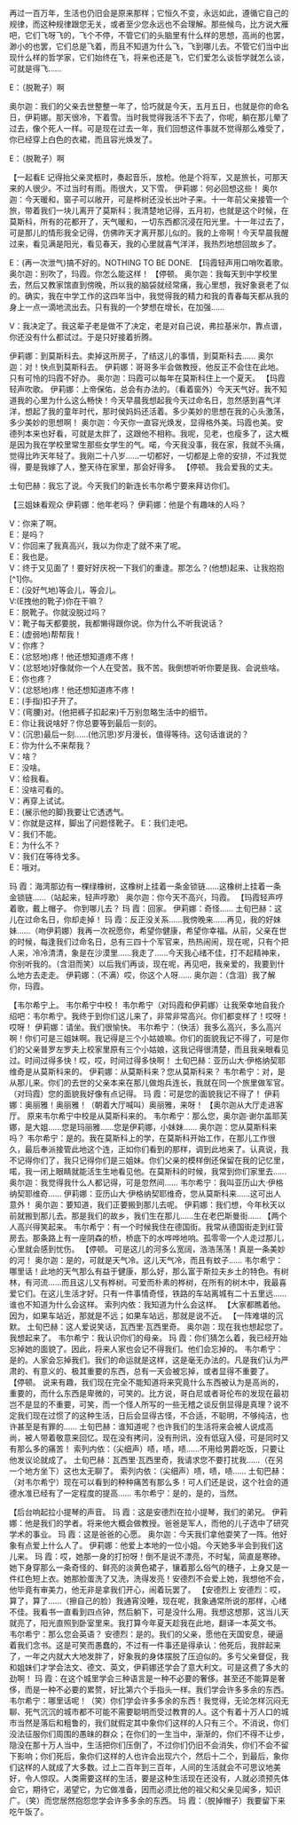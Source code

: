 再过一百万年，生活也仍旧会是原来那样；它恒久不变，永远如此，遵循它自己的规律，而这种规律跟您无关，或者至少您永远也不会理解。那些候鸟，比方说大雁吧，它们飞呀飞的，飞个不停，不管它们的头脑里有什么样的思想，高尚的也罢，渺小的也罢，它们总是飞着，而且不知道为什么飞，飞到哪儿去。不管它们当中出现什么样的哲学家，它们始终在飞，将来也还是飞，它们爱怎么谈哲学就怎么谈，可就是得飞……

E：（脱靴子）啊

奥尔迦：我们的父亲去世整整一年了，恰巧就是今天，五月五日，也就是你的命名日，伊莉娜。那天很冷，下着雪。当时我觉得我活不下去了，你呢，躺在那儿晕了过去，像个死人一样。可是现在过去一年，我们回想这件事就不觉得那么难受了，你已经穿上白色的衣裙，而且容光焕发了。

E：（脱靴子）啊

【一起看E
记得抬父亲灵柩时，奏起音乐，放枪。他是个将军，又是旅长，可那天来的人很少。不过当时有雨。雨很大，又下雪。
伊莉娜：何必回想这些！
奥尔迦：今天暖和，窗子可以敞开，可是桦树还没长出叶子来。十一年前父亲接管一个旅，带着我们一块儿离开了莫斯科；我清楚地记得，五月初，也就是这个时候，在莫斯科，所有的花都开了，天气暖和，一切东西都沉浸在阳光里。十一年过去了，可是那儿的情形我全记得，仿佛昨天才离开那儿似的。我的上帝啊！今天早晨我醒过来，看见满是阳光，看见春天，我的心里就喜气洋洋，我热烈地想回故乡了。

E：(再一次泄气)搞不好的。NOTHING TO BE DONE. 
【玛霞轻声用口哨吹着歌。
奥尔迦：别吹了，玛霞。你怎么能这样！
【停顿。
奥尔迦：我每天到中学校里去，然后又教家馆直到傍晚，所以我的脑袋就经常痛，我心里想，我好象衰老了似的。确实，我在中学工作的这四年当中，我觉得我的精力和我的青春每天都从我的身上一点一滴地流出去。只有我的一个梦想在增长，在加强……

V：我决定了。我这辈子老是做不了决定，老是对自己说，弗拉基米尔，靠点谱，你还没有什么都试过。于是只好接着折腾。

伊莉娜：到莫斯科去。卖掉这所房子，了结这儿的事情，到莫斯科去……
奥尔迦：对！快点到莫斯科去。
伊莉娜：哥哥多半会做教授，他反正不会住在此地。只有可怜的玛霞不好办。
奥尔迦：玛霞可以每年在莫斯科住上一个夏天。
【玛霞轻声吹歌。
伊莉娜：上帝保佑，总会有办法的。（看着窗外）今天天气好。我不知道我的心里为什么这么畅快！今天早晨我想起我今天过命名日，忽然感到喜气洋洋，想起了我的童年时代，那时侯妈妈还活着。多少美妙的思想在我的心头激荡，多少美妙的思想啊！
奥尔迦：今天你一直容光焕发，显得格外美。玛霞也美。安德列本来也好看，可就是太胖了，这跟他不相称。我呢，见老，也瘦多了，这大概是因为我在学校里常生那些女学生的气。喏，今天我没事，我在家，我就不头痛，觉得比昨天年轻了。我刚二十八岁……一切都好，一切都是上帝的安排，不过我觉得，要是我嫁了人，整天待在家里，那会好得多。
【停顿。
我会爱我的丈夫。

土旬巴赫：我忘了说。今天我们的新连长韦尔希宁要来拜访你们。

【三姐妹看观众
伊莉娜：他年老吗？
伊莉娜：他是个有趣味的人吗？

V：你来了啊。  
E：是吗？  
V：你回来了我真高兴，我以为你走了就不来了呢。  
E：我也是。  
V：终于又见面了！要好好庆祝一下我们的重逢。那怎么？(他想)起来、让我抱抱[^1]你。  
E：(没好气地)等会儿，等会儿。  
V:(E拽他的靴子)你在干嘛？  
E：脱靴子。你就没脱过吗？  
V：靴子每天都要脱，我都懒得跟你说。你为什么不听我说话？  
E：(虚弱地)帮帮我！  
V：你疼？  
E：(忿怒地)疼！他还想知道疼不疼！  
V：(忿怒地)好像就你一个人在受苦。我不苦。我倒想听听你要是我、会说些啥。  
E：你也疼？  
V：(忿怒地)疼！他还想知道疼不疼！  
E：(手指)扣子开了。  
V：(弯腰)对。(他把裤子扣起来)千万别忽略生活中的细节。  
E：你让我说啥好？你总要等到最后一刻的。  
V：(沉思)最后一刻……(他沉思)岁月漫长，值得等待。这句话谁说的？  
E：你为什么不来帮我？  
V：啥？  
E：没啥。  
V：给我看。  
E：没啥可看的。  
V：再穿上试试。  
E：(展示他的脚)我要让它透透气。  
V：你就是这样，脚出了问题怪靴子。
E：我们走吧。  
V：我们不能。  
E：为什么不？  
V：我们在等待戈多。  
E：哦对。

玛  霞：海湾那边有一棵绿橡树，这橡树上挂着一条金锁链……这橡树上挂着一条金锁链……（站起来，轻声哼歌）
奥尔迦：你今天不高兴，玛霞。
【玛霞轻声哼着歌，戴上帽子。
你到哪儿去？
玛  霞：回家。
伊莉娜：奇怪……
土旬巴赫：这儿在过命名日，你却走掉！
玛  霞：反正没关系……我傍晚来……再见，我的好妹妹……（吻伊莉娜）我再一次祝愿你，希望你健康，希望你幸福。从前，父亲在世的时候，每逢我们过命名日，总有三四十个军官来，热热闹闹，现在呢，只有个把人来，冷冷清清，象是在沙漠里……我走了……今天我心绪不佳，打不起精神来，你别听我的。（含泪而笑）以后我们再谈，现在呢，再见吧，我亲爱的，我要到什么地方去走走。
伊莉娜：（不满）哎，你这个人呀……
奥尔迦：（含泪）我了解你，玛霞。

【韦尔希宁上。
韦尔希宁中校！
韦尔希宁（对玛霞和伊莉娜）让我荣幸地自我介绍吧：韦尔希宁。我终于到你们这儿来了，非常非常高兴。你们都变样了！哎呀！哎呀！
伊莉娜：请坐。我们很愉快。
韦尔希宁：（快活）我多么高兴，多么高兴啊！你们可是三姐妹啊。我记得是三个小姑娘嘛。你们的面貌我记不得了，可是你们的父亲普罗左罗夫上校家里原有三个小姑娘，这我记得很清楚，而且我亲眼看见过。时间过得多快！哎，哎，时间过得多快啊！
土旬巴赫：亚历山大·伊格纳契耶维奇是从莫斯科来的。
伊莉娜：从莫斯科来？您从莫斯科来？
韦尔希宁：对，是从那儿来。你们的去世的父亲本来在那儿做炮兵连长，我就在同一个旅里做军官。（对玛霞）您的面貌我好像有点记得。
玛  霞：可是您的面貌我记不得了！
伊莉娜：奥丽雅！奥丽雅！（朝着大厅喊叫）奥丽雅，来呀！
【奥尔迦从大厅走进客厅。
原来韦尔希宁中校是从莫斯科来的。
韦尔希宁：那么您，奥尔迦·谢尔盖耶芙娜，是大姐……您是玛丽雅……您是伊莉娜，小妹妹……
奥尔迦：您从莫斯科来吗？
韦尔希宁：是的。我在莫斯科上的学，在莫斯科开始工作，在那儿工作很久，最后奉派接管此地这个连，正如你们看到的那样，调到此地来了。认真说，我不记得你们了，我只记得你们是三姐妹。你们父亲的模样倒还保留在我的记忆里，喏，我一闭上眼睛就能活生生地看见他。在莫斯科的时候，我常到你们家里去……
奥尔迦：我觉得我什么人都记得，可是忽然间……
韦尔希宁：我叫亚历山大·伊格纳契耶维奇……
伊莉娜：亚历山大·伊格纳契耶维奇，您从莫斯科来……这可出人意外！
奥尔迦：要知道，我们正要搬到那儿去呢。
伊莉娜：我们想，今年秋天以前就搬到那儿去。那是我们的故乡，我们生在那儿……生在老巴斯曼街……
【两个人高兴得笑起来。
韦尔希宁：有一个时候我住在德国街。我常从德国街走到红营房去。那条路上有一座阴森的桥，桥底下的水哗哗地响。孤零零一个人走过那儿，心里就会感到忧伤。
【停顿。
可是这儿的河多么宽阔，浩浩荡荡！真是一条美妙的河！
奥尔迦：是的，可就是天气冷。这儿天气冷，而且有蚊子……
韦尔希宁：哪里话！此地的天气那么有益于健康，那么好，那么富于斯拉夫乡土的特色。有树林，有河流……而且这儿又有桦树。可爱而朴素的桦树，在所有的树木中，我最喜爱它们。在这儿生活才好。只有一件事情奇怪，铁路的车站离城有二十五里远……谁也不知道为什么会这样。
索列内依：我知道为什么会这样。
【大家都瞧着他。
因为，如果车站近，那就是不远；如果车站远，那就是说不近。
【一阵难堪的沉默。
土旬巴赫：这人爱说笑话，瓦西里·瓦西里奇。
奥尔迦：现在我也想起您了。我想起来了。
韦尔希宁：我认识你们的母亲。
玛  霞：你们猜怎么着，我已经开始忘掉她的面貌了。因此，将来人家也会记不得我们。他们会忘掉的。
韦尔希宁：是的。人家会忘掉我们。我们的命运就是这样，这是毫无办法的。凡是我们认为严肃的、有意义的、极其重要的东西，总有一天会被忘掉，或者显得不重要了。
【停顿。
说来有趣，我们现在完全不能知道将来究竟什么东西被认为是高尚的，重要的，而什么东西是卑微的，可笑的。比方说，哥白尼或者哥伦布的发现在最初岂不是显的不重要，可笑，而一个怪人所写的一些无稽之谈反倒显得是真理？说不定我们现在过惯了的这种生活，日后会显得古怪，不合适，不聪明，不够纯洁，也许甚至是有罪的……
土旬巴赫：谁知道呢？也许我们的生活将来会被人说成高尚，被人带着敬意来回忆。现在没有拷问，没有刑讯，没有低寇入侵，可是同时又有那么多的痛苦！
索列内依：（尖细声）啧，啧，啧……不用给男爵吃饭，只要让他发议论就成了。
土旬巴赫：瓦西里·瓦西里奇，我请求您不要打扰我……（在另一个地方坐下）这也太无聊了。
索列内依：（尖细声）啧，啧，啧……
土旬巴赫：（对韦尔希宁）现在可以看到的种种痛苦有那么多！可人们还是说，这个社会的道德水准已经有了一定程度的提高……
韦尔希宁：是的，是的，当然。

【后台响起拉小提琴的声音。
玛  霞：这是安德烈在拉小提琴，我们的弟兄。
伊莉娜：他是我们的学者。将来他大概会做教授。爸爸是军人，而他的儿子选中了研究学术的事业。
玛  霞：这是爸爸的心愿。
奥尔迦：今天我们拿他耍笑了一阵。他好象有点爱上什么人了。
伊莉娜：他爱上本地的一位小姐。今天她多半会到我们这儿来。
玛  霞：哎，她那一身的打扮呀！倒不是说不漂亮，不时髦，简直是寒碜。她下身穿那么一条奇怪的、鲜亮的淡黄色裙子，镶着那么俗气的穗子，上身又是一件红色短上衣。她那脸蛋洗了又洗，洗得发亮！安德烈不会爱上她，我想他不会，他毕竟有审美力，他无非是拿我们开心，闹着玩罢了。
【安德烈上
安德烈：哎，算了，算了……（擦自己的脸）我通宵没睡，现在呢，我象通常所说的那样，心绪不佳。我看书一直看到四点钟，然后躺下，可是没什么用。我想这想那，这当儿天就亮了，阳光直照到卧室里来。我打算今年夏天趁我在此地，翻译一本英文书。
韦尔希宁：那么您会英语？
安德烈：是的。我们的父亲，愿他在天国安息，硬逼着我们念书。这是可笑而愚蠢的，不过有一件事还是得承认：他死后，我胖起来了，一年之内就大大地发胖了，好象我的身体摆脱了压迫似的。多亏父亲督促，我和姐妹们才学会法文、德文、英文，伊莉娜还学会了意大利文。可是这费了多大的劲啊！
玛  霞：在这个城里学会三种语言是一种不必要的奢侈。甚至还不能算是奢侈，而是一种不必要的累赘，好比第六个手指头一样。我们学会许多多余的东西。
韦尔希宁：哪里话呢！（笑）你们学会许多多余的东西！我觉得，无论怎样沉闷无聊、死气沉沉的城市都不可能不需要聪明而受过教育的人。这个有着十万人口的城市当然是落后和粗鲁的，我们就假定其中象你们这样的人只有三个。不消说，你们没法征服你们周围的愚昧的群众；在你们的一生当中，渐渐的，你们不得不让步，隐没在那十万人当中，生活把你们压倒了，不过你们仍旧不会消失，你们不会不留下影响；你们死后，象你们这样的人也许会出现六个，然后十二个，到最后，象你们这样的人就成了大多数。过上二百年到三百年，人间的生活就会不可思议地美好，令人惊叹。人类需要这样的生活，要是这种生活现在还没有，人就必须预先体会它，期待它，渴望它，为它做准备，因而必须比他的祖父和父亲见闻多，知识广。（笑）而您居然抱怨您学会许多多余的东西。
玛  霞：（脱掉帽子）我要留下来吃午饭了。
